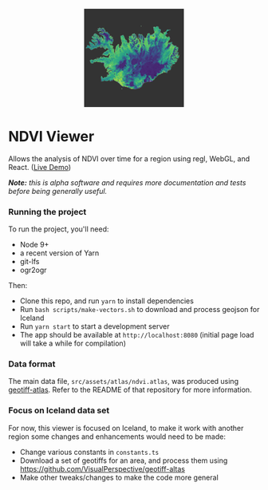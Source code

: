 <p align="center">
  <a href="http://iceland.visualperspective.io/"><img src="/iceland-vegetation.jpg?raw=true" width="200px"></a>
</a>

# NDVI Viewer

Allows the analysis of NDVI over time for a region using regl, WebGL, and React. ([Live Demo](http://iceland.visualperspective.io/))

*__Note:__ this is alpha software and requires more documentation and tests before being generally useful.*

### Running the project
To run the project, you'll need:
* Node 9+
* a recent version of Yarn
* git-lfs
* ogr2ogr

Then:
* Clone this repo, and run `yarn` to install dependencies
* Run `bash scripts/make-vectors.sh` to download and process geojson for Iceland
* Run `yarn start` to start a development server
* The app should be available at `http://localhost:8080` (initial page load will take a while for compilation)

### Data format
The main data file, `src/assets/atlas/ndvi.atlas`, was produced using [geotiff-atlas](https://github.com/VisualPerspective/geotiff-atlas). Refer to the README of that repository for more information.

### Focus on Iceland data set
For now, this viewer is focused on Iceland, to make it work with another region some changes and enhancements would need to be made:
* Change various constants in `constants.ts`
* Download a set of geotiffs for an area, and process them using https://github.com/VisualPerspective/geotiff-altas
* Make other tweaks/changes to make the code more general

